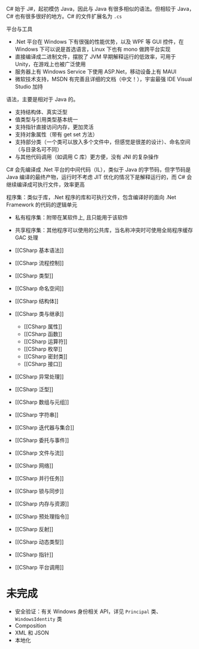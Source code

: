 C# 始于 J#，起初模仿 Java，因此与 Java 有很多相似的语法。但相较于 Java，C# 也有很多很好的地方。C# 的文件扩展名为 `.cs`

平台与工具
- .Net 平台在 Windows 下有很强的性能优势，以及 WPF 等 GUI 控件，在 Windows 下可以说是首选语言，Linux 下也有 mono 做跨平台实现
- 直接编译成二进制文件，摆脱了 JVM 早期解释运行的低效率，可用于 Unity，在游戏上也被广泛使用
- 服务器上有 Windows Service 下使用 ASP.Net，移动设备上有 MAUI
- 微软技术支持，MSDN 有完善且详细的文档（中文！），宇宙最强 IDE Visual Studio 加持

语法，主要是相对于 Java 的。
- 支持结构体、真实泛型
- 值类型与引用类型基本统一
- 支持指针直接访问内存，更加灵活
- 支持对象属性（带有 get set 方法）
- 支持部分类（一个类可以放入多个文件中，但感觉是很差的设计）、命名空间（与目录名可不同）
- 与其他代码调用（如调用 C 库）更方便，没有 JNI 的复杂操作

C# 会先编译成 .Net 平台的中间代码（IL），类似于 Java 的字节码，但字节码是 Java 编译的最终产物，运行时不考虑 JIT 优化的情况下是解释运行的，而 C# 会继续编译成可执行文件，效率更高

程序集：类似于库，.Net 程序的库和可执行文件，包含编译好的面向 .Net Framework 的代码的逻辑单元
- 私有程序集：附带在某软件上, 且只能用于该软件
- 共享程序集：其他程序可以使用的公共库，当名称冲突时可使用全局程序缓存 GAC 处理

- [[CSharp 基本语法]]
- [[CSharp 流程控制]]
- [[CSharp 类型]]
- [[CSharp 命名空间]]
- [[CSharp 结构体]]
- [[CSharp 类与继承]]
	- [[CSharp 属性]]
	- [[CSharp 函数]]
	- [[CSharp 运算符]]
	- [[CSharp 枚举]]
	- [[CSharp 密封类]]
	- [[CSharp 接口]]
- [[CSharp 异常处理]]
- [[CSharp 泛型]]
- [[CSharp 数组与元组]]
- [[CSharp 字符串]]
- [[CSharp 迭代器与集合]]
- [[CSharp 委托与事件]]
- [[CSharp 文件与流]]
- [[CSharp 网络]]
- [[CSharp 并行任务]]
- [[CSharp 锁与同步]]
- [[CSharp 内存与资源]]
- [[CSharp 预处理指令]]
- [[CSharp 反射]]
- [[CSharp 动态类型]]
- [[CSharp 指针]]
- [[CSharp 平台调用]]
# 未完成

- 安全验证：有关 Windows 身份相关 API，详见 `Principal` 类、`WindowsIdentity` 类
- Composition
- XML 和 JSON
- 本地化